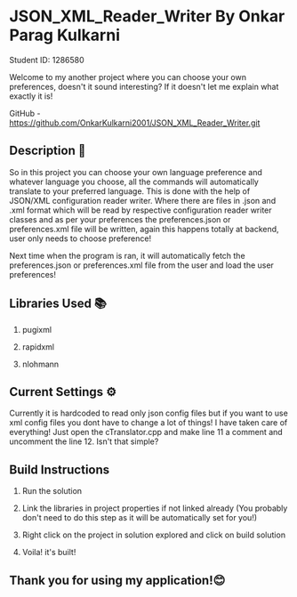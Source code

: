 # JSON_XML_Reader_Writer By Onkar Parag Kulkarni

Student ID: 1286580

Welcome to my another project where you can choose your own preferences, doesn't it sound interesting? If it doesn't let me explain what exactly it is!

GitHub - https://github.com/OnkarKulkarni2001/JSON_XML_Reader_Writer.git

## Description 📝

So in this project you can choose your own language preference and whatever language you choose, all the commands will automatically translate to your preferred language. This is done with the help of JSON/XML configuration reader writer. Where there are files in .json and .xml format which will be read by respective configuration reader writer classes and as per your preferences the preferences.json or preferences.xml file will be written, again this happens totally at backend, user only needs to choose preference!

Next time when the program is ran, it will automatically fetch the preferences.json or preferences.xml file from the user and load the user preferences!

## Libraries Used 📚

1) pugixml

2) rapidxml

3) nlohmann

## Current Settings ⚙️

Currently it is hardcoded to read only json config files but if you want to use xml config files you dont have to change a lot of things! I have taken care of everything! Just open the cTranslator.cpp and make line 11 a comment and uncomment the line 12. Isn't that simple?

## Build Instructions

1) Run the solution

2) Link the libraries in project properties if not linked already (You probably don't need to do this step as it will be automatically set for you!)

3) Right click on the project in solution explored and click on build solution

4) Voila! it's built!

## Thank you for using my application!😊